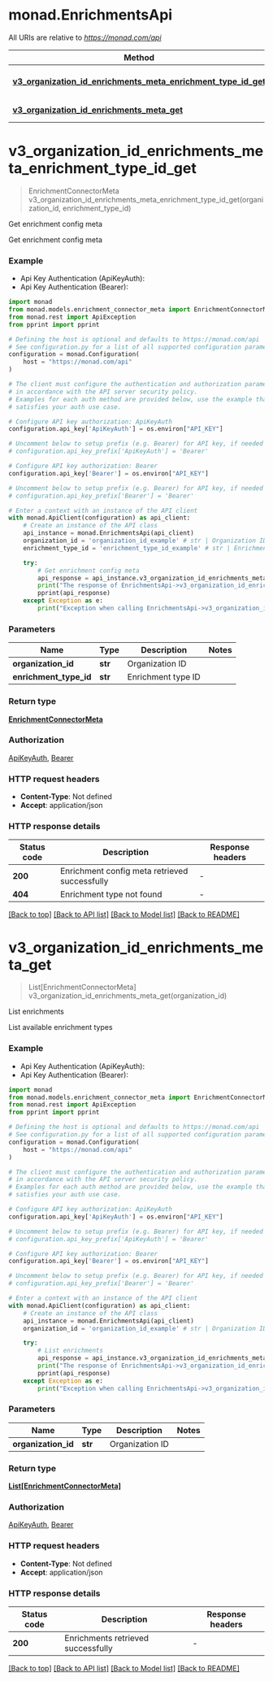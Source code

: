 # monad.EnrichmentsApi

All URIs are relative to *https://monad.com/api*

Method | HTTP request | Description
------------- | ------------- | -------------
[**v3_organization_id_enrichments_meta_enrichment_type_id_get**](EnrichmentsApi.md#v3_organization_id_enrichments_meta_enrichment_type_id_get) | **GET** /v3/{organization_id}/enrichments_meta/{enrichment_type_id} | Get enrichment config meta
[**v3_organization_id_enrichments_meta_get**](EnrichmentsApi.md#v3_organization_id_enrichments_meta_get) | **GET** /v3/{organization_id}/enrichments_meta | List enrichments


# **v3_organization_id_enrichments_meta_enrichment_type_id_get**
> EnrichmentConnectorMeta v3_organization_id_enrichments_meta_enrichment_type_id_get(organization_id, enrichment_type_id)

Get enrichment config meta

Get enrichment config meta

### Example

* Api Key Authentication (ApiKeyAuth):
* Api Key Authentication (Bearer):

```python
import monad
from monad.models.enrichment_connector_meta import EnrichmentConnectorMeta
from monad.rest import ApiException
from pprint import pprint

# Defining the host is optional and defaults to https://monad.com/api
# See configuration.py for a list of all supported configuration parameters.
configuration = monad.Configuration(
    host = "https://monad.com/api"
)

# The client must configure the authentication and authorization parameters
# in accordance with the API server security policy.
# Examples for each auth method are provided below, use the example that
# satisfies your auth use case.

# Configure API key authorization: ApiKeyAuth
configuration.api_key['ApiKeyAuth'] = os.environ["API_KEY"]

# Uncomment below to setup prefix (e.g. Bearer) for API key, if needed
# configuration.api_key_prefix['ApiKeyAuth'] = 'Bearer'

# Configure API key authorization: Bearer
configuration.api_key['Bearer'] = os.environ["API_KEY"]

# Uncomment below to setup prefix (e.g. Bearer) for API key, if needed
# configuration.api_key_prefix['Bearer'] = 'Bearer'

# Enter a context with an instance of the API client
with monad.ApiClient(configuration) as api_client:
    # Create an instance of the API class
    api_instance = monad.EnrichmentsApi(api_client)
    organization_id = 'organization_id_example' # str | Organization ID
    enrichment_type_id = 'enrichment_type_id_example' # str | Enrichment type ID

    try:
        # Get enrichment config meta
        api_response = api_instance.v3_organization_id_enrichments_meta_enrichment_type_id_get(organization_id, enrichment_type_id)
        print("The response of EnrichmentsApi->v3_organization_id_enrichments_meta_enrichment_type_id_get:\n")
        pprint(api_response)
    except Exception as e:
        print("Exception when calling EnrichmentsApi->v3_organization_id_enrichments_meta_enrichment_type_id_get: %s\n" % e)
```



### Parameters


Name | Type | Description  | Notes
------------- | ------------- | ------------- | -------------
 **organization_id** | **str**| Organization ID | 
 **enrichment_type_id** | **str**| Enrichment type ID | 

### Return type

[**EnrichmentConnectorMeta**](EnrichmentConnectorMeta.md)

### Authorization

[ApiKeyAuth](../README.md#ApiKeyAuth), [Bearer](../README.md#Bearer)

### HTTP request headers

 - **Content-Type**: Not defined
 - **Accept**: application/json

### HTTP response details

| Status code | Description | Response headers |
|-------------|-------------|------------------|
**200** | Enrichment config meta retrieved successfully |  -  |
**404** | Enrichment type not found |  -  |

[[Back to top]](#) [[Back to API list]](../README.md#documentation-for-api-endpoints) [[Back to Model list]](../README.md#documentation-for-models) [[Back to README]](../README.md)

# **v3_organization_id_enrichments_meta_get**
> List[EnrichmentConnectorMeta] v3_organization_id_enrichments_meta_get(organization_id)

List enrichments

List available enrichment types

### Example

* Api Key Authentication (ApiKeyAuth):
* Api Key Authentication (Bearer):

```python
import monad
from monad.models.enrichment_connector_meta import EnrichmentConnectorMeta
from monad.rest import ApiException
from pprint import pprint

# Defining the host is optional and defaults to https://monad.com/api
# See configuration.py for a list of all supported configuration parameters.
configuration = monad.Configuration(
    host = "https://monad.com/api"
)

# The client must configure the authentication and authorization parameters
# in accordance with the API server security policy.
# Examples for each auth method are provided below, use the example that
# satisfies your auth use case.

# Configure API key authorization: ApiKeyAuth
configuration.api_key['ApiKeyAuth'] = os.environ["API_KEY"]

# Uncomment below to setup prefix (e.g. Bearer) for API key, if needed
# configuration.api_key_prefix['ApiKeyAuth'] = 'Bearer'

# Configure API key authorization: Bearer
configuration.api_key['Bearer'] = os.environ["API_KEY"]

# Uncomment below to setup prefix (e.g. Bearer) for API key, if needed
# configuration.api_key_prefix['Bearer'] = 'Bearer'

# Enter a context with an instance of the API client
with monad.ApiClient(configuration) as api_client:
    # Create an instance of the API class
    api_instance = monad.EnrichmentsApi(api_client)
    organization_id = 'organization_id_example' # str | Organization ID

    try:
        # List enrichments
        api_response = api_instance.v3_organization_id_enrichments_meta_get(organization_id)
        print("The response of EnrichmentsApi->v3_organization_id_enrichments_meta_get:\n")
        pprint(api_response)
    except Exception as e:
        print("Exception when calling EnrichmentsApi->v3_organization_id_enrichments_meta_get: %s\n" % e)
```



### Parameters


Name | Type | Description  | Notes
------------- | ------------- | ------------- | -------------
 **organization_id** | **str**| Organization ID | 

### Return type

[**List[EnrichmentConnectorMeta]**](EnrichmentConnectorMeta.md)

### Authorization

[ApiKeyAuth](../README.md#ApiKeyAuth), [Bearer](../README.md#Bearer)

### HTTP request headers

 - **Content-Type**: Not defined
 - **Accept**: application/json

### HTTP response details

| Status code | Description | Response headers |
|-------------|-------------|------------------|
**200** | Enrichments retrieved successfully |  -  |

[[Back to top]](#) [[Back to API list]](../README.md#documentation-for-api-endpoints) [[Back to Model list]](../README.md#documentation-for-models) [[Back to README]](../README.md)

